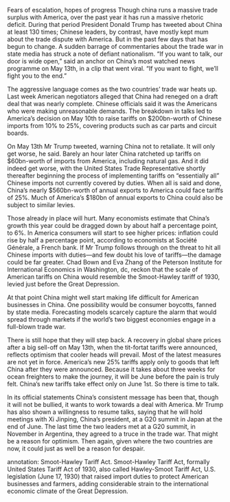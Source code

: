 Fears of escalation, hopes of progress
Though china runs a massive trade surplus with America, over the past year it has run a massive rhetoric deficit. During that period President Donald Trump has tweeted about China at least 130 times; Chinese leaders, by contrast, have mostly kept mum about the trade dispute with America. But in the past few days that has begun to change. A sudden barrage of commentaries about the trade war in state media has struck a note of defiant nationalism. “If you want to talk, our door is wide open,” said an anchor on China’s most watched news programme on May 13th, in a clip that went viral. “If you want to fight, we’ll fight you to the end.”

The aggressive language comes as the two countries’ trade war heats up. Last week American negotiators alleged that China had reneged on a draft deal that was nearly complete. Chinese officials said it was the Americans who were making unreasonable demands. The breakdown in talks led to America’s decision on May 10th to raise tariffs on $200bn-worth of Chinese imports from 10% to 25%, covering products such as car parts and circuit boards.

On May 13th Mr Trump tweeted, warning China not to retaliate. It will only get worse, he said. Barely an hour later China ratcheted up tariffs on $60bn-worth of imports from America, including natural gas. And it did indeed get worse, with the United States Trade Representative shortly thereafter beginning the process of implementing tariffs on “essentially all” Chinese imports not currently covered by duties. When all is said and done, China’s nearly $560bn-worth of annual exports to America could face tariffs of 25%. Much of America’s $180bn of annual exports to China could also be subject to similar levies.

Those already in place will hurt. Many economists estimate that China’s growth this year could be dragged down by about half a percentage point, to 6%. In America consumers will start to see higher prices: inflation could rise by half a percentage point, according to economists at Société Générale, a French bank. If Mr Trump follows through on the threat to hit all Chinese imports with duties—and few doubt his love of tariffs—the damage could be far greater. Chad Bown and Eva Zhang of the Peterson Institute for International Economics in Washington, dc, reckon that the scale of American tariffs on China would resemble the Smoot-Hawley tariff of 1930, levied just before the Great Depression.

At that point China might well start making life difficult for American businesses in China. One possibility would be consumer boycotts, fanned by state media. Forecasting models scarcely capture the alarm that would spread through markets if the world’s two biggest economies engage in a full-blown trade war.

There is still hope that they will step back. A recovery in global share prices after a big sell-off on May 13th, when the tit-fortat tariffs were announced, reflects optimism that cooler heads will prevail. Most of the latest measures are not yet in force. America’s new 25% tariffs apply only to goods that left China after they were announced. Because it takes about three weeks for ocean freighters to make the journey, it will be June before the pain is truly felt. China’s new tariffs take effect only on June 1st. So there is time to talk.

In its official statements China’s consistent message has been that, though it will not be bullied, it wants to work towards a deal with America. Mr Trump has also shown a willingness to resume talks, saying that he will hold meetings with Xi Jinping, China’s president, at a G20 summit in Japan at the end of June. The last time the two leaders met at a G20 summit, in November in Argentina, they agreed to a truce in the trade war. That might be a reason for optimism. Then again, given where the two countries are now, it could just as well be a reason for despair.

annotation:
Smoot-Hawley Tariff Act. Smoot-Hawley Tariff Act, formally United States Tariff Act of 1930, also called Hawley-Smoot Tariff Act, U.S. legislation (June 17, 1930) that raised import duties to protect American businesses and farmers, adding considerable strain to the international economic climate of the Great Depression.
